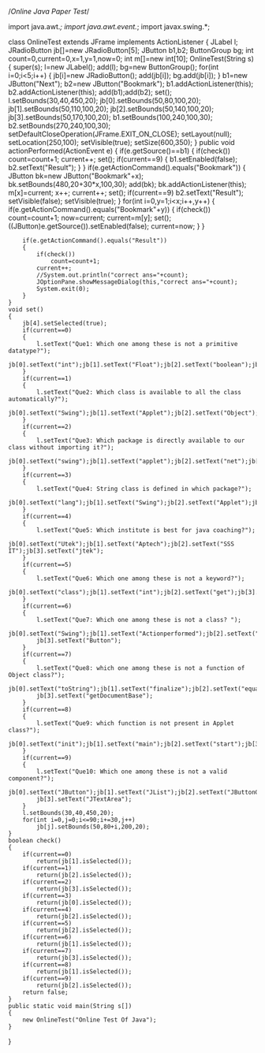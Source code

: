 /*Online Java Paper Test*/

import java.awt.*;
import java.awt.event.*;
import javax.swing.*;

class OnlineTest extends JFrame implements ActionListener
{
    JLabel l;
    JRadioButton jb[]=new JRadioButton[5];
    JButton b1,b2;
    ButtonGroup bg;
    int count=0,current=0,x=1,y=1,now=0;
    int m[]=new int[10];
    OnlineTest(String s)
    {
        super(s);
        l=new JLabel();
        add(l);
        bg=new ButtonGroup();
        for(int i=0;i<5;i++)
        {
            jb[i]=new JRadioButton();
            add(jb[i]);
            bg.add(jb[i]);
        }
        b1=new JButton("Next");
        b2=new JButton("Bookmark");
        b1.addActionListener(this);
        b2.addActionListener(this);
        add(b1);add(b2);
        set();
        l.setBounds(30,40,450,20);
        jb[0].setBounds(50,80,100,20);
        jb[1].setBounds(50,110,100,20);
        jb[2].setBounds(50,140,100,20);
        jb[3].setBounds(50,170,100,20);
        b1.setBounds(100,240,100,30);
        b2.setBounds(270,240,100,30);
        setDefaultCloseOperation(JFrame.EXIT_ON_CLOSE);
        setLayout(null);
        setLocation(250,100);
        setVisible(true);
        setSize(600,350);
    }
    public void actionPerformed(ActionEvent e)
    {
        if(e.getSource()==b1)
        {
            if(check())
                count=count+1;
            current++;
            set();
            if(current==9)
            {
                b1.setEnabled(false);
                b2.setText("Result");
            }
        }
        if(e.getActionCommand().equals("Bookmark"))
        {
            JButton bk=new JButton("Bookmark"+x);
            bk.setBounds(480,20+30*x,100,30);
            add(bk);
            bk.addActionListener(this);
            m[x]=current;
            x++;
            current++;
            set();
            if(current==9)
                b2.setText("Result");
            setVisible(false);
            setVisible(true);
        }
        for(int i=0,y=1;i<x;i++,y++)
        {
            if(e.getActionCommand().equals("Bookmark"+y))
            {
                if(check())
                    count=count+1;
                now=current;
                current=m[y];
                set();
                ((JButton)e.getSource()).setEnabled(false);
                current=now;
            }
        }

        if(e.getActionCommand().equals("Result"))
        {
            if(check())
                count=count+1;
            current++;
            //System.out.println("correct ans="+count);
            JOptionPane.showMessageDialog(this,"correct ans="+count);
            System.exit(0);
        }
    }
    void set()
    {
        jb[4].setSelected(true);
        if(current==0)
        {
            l.setText("Que1: Which one among these is not a primitive datatype?");
            jb[0].setText("int");jb[1].setText("Float");jb[2].setText("boolean");jb[3].setText("char");
        }
        if(current==1)
        {
            l.setText("Que2: Which class is available to all the class automatically?");
            jb[0].setText("Swing");jb[1].setText("Applet");jb[2].setText("Object");jb[3].setText("ActionEvent");
        }
        if(current==2)
        {
            l.setText("Que3: Which package is directly available to our class without importing it?");
            jb[0].setText("swing");jb[1].setText("applet");jb[2].setText("net");jb[3].setText("lang");
        }
        if(current==3)
        {
            l.setText("Que4: String class is defined in which package?");
            jb[0].setText("lang");jb[1].setText("Swing");jb[2].setText("Applet");jb[3].setText("awt");
        }
        if(current==4)
        {
            l.setText("Que5: Which institute is best for java coaching?");
            jb[0].setText("Utek");jb[1].setText("Aptech");jb[2].setText("SSS IT");jb[3].setText("jtek");
        }
        if(current==5)
        {
            l.setText("Que6: Which one among these is not a keyword?");
            jb[0].setText("class");jb[1].setText("int");jb[2].setText("get");jb[3].setText("if");
        }
        if(current==6)
        {
            l.setText("Que7: Which one among these is not a class? ");
            jb[0].setText("Swing");jb[1].setText("Actionperformed");jb[2].setText("ActionEvent");
            jb[3].setText("Button");
        }
        if(current==7)
        {
            l.setText("Que8: which one among these is not a function of Object class?");
            jb[0].setText("toString");jb[1].setText("finalize");jb[2].setText("equals");
            jb[3].setText("getDocumentBase");
        }
        if(current==8)
        {
            l.setText("Que9: which function is not present in Applet class?");
            jb[0].setText("init");jb[1].setText("main");jb[2].setText("start");jb[3].setText("destroy");
        }
        if(current==9)
        {
            l.setText("Que10: Which one among these is not a valid component?");
            jb[0].setText("JButton");jb[1].setText("JList");jb[2].setText("JButtonGroup");
            jb[3].setText("JTextArea");
        }
        l.setBounds(30,40,450,20);
        for(int i=0,j=0;i<=90;i+=30,j++)
            jb[j].setBounds(50,80+i,200,20);
    }
    boolean check()
    {
        if(current==0)
            return(jb[1].isSelected());
        if(current==1)
            return(jb[2].isSelected());
        if(current==2)
            return(jb[3].isSelected());
        if(current==3)
            return(jb[0].isSelected());
        if(current==4)
            return(jb[2].isSelected());
        if(current==5)
            return(jb[2].isSelected());
        if(current==6)
            return(jb[1].isSelected());
        if(current==7)
            return(jb[3].isSelected());
        if(current==8)
            return(jb[1].isSelected());
        if(current==9)
            return(jb[2].isSelected());
        return false;
    }
    public static void main(String s[])
    {
        new OnlineTest("Online Test Of Java");
    }
}
